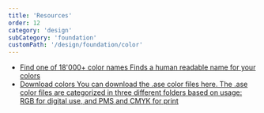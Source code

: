 ```yaml
---
title: 'Resources'
order: 12
category: 'design'
subCategory: 'foundation'
customPath: '/design/foundation/color'
---
```


<ul class="if cards navigational lifestyle three">
  <li class="if">
    <a target="_blank" href="https://codepen.io/meodai/full/mEvZRx" rel="noreferrer noopener" class="if navigational-card text box">
      <span class="if title">
        Find one of 18'000+ color names
      </span>
      <span class="if text">
        Finds a human readable name for your colors
      </span>
    </a>
  </li>
  <li class="if">
    <a href="/If-Colors-Ase.zip" download="If-Colors-Ase.zip" class="if navigational-card text box">
      <span class="if title">
        Download colors
      </span>
      <span class="if text">
        You can download the .ase color files here. The .ase color files are categorized in three different folders based on usage: RGB for digital use, and PMS and CMYK for print
      </span>
    </a>
  </li>
</ul>
